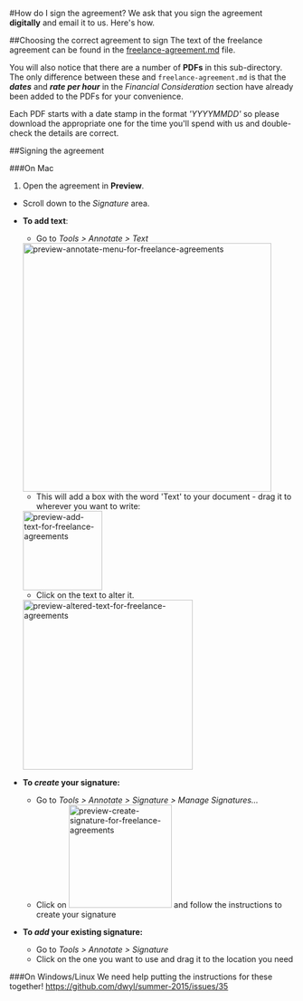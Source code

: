 #How do I sign the agreement?
We ask that you sign the agreement **digitally** and email it to us. Here's how.

##Choosing the correct agreement to sign
The text of the freelance agreement can be found in the [freelance-agreement.md](https://github.com/dwyl/summer-2015/blob/master/freelance-agreements/freelance-agreement.md) file.

You will also notice that there are a number of **PDFs** in this sub-directory. The only difference between these and `freelance-agreement.md` is that the **_dates_** and **_rate per hour_** in the _Financial Consideration_ section have already been added to the PDFs for your convenience.

Each PDF starts with a date stamp in the format _'YYYYMMDD'_ so please download the appropriate one for the time you'll spend with us and double-check the details are correct.

##Signing the agreement

###On Mac
1. Open the agreement in **Preview**.
+ Scroll down to the _Signature_ area.
+ **To add text**:
  + Go to _Tools > Annotate > Text_
  <img width="439" alt="preview-annotate-menu-for-freelance-agreements" src="https://cloud.githubusercontent.com/assets/4185328/8646836/efca8f24-294a-11e5-8f43-64b1890ff61a.png">
  
  + This will add a box with the word 'Text' to your document - drag it to wherever you want to write:    
  <img width="140" alt="preview-add-text-for-freelance-agreements" src="https://cloud.githubusercontent.com/assets/4185328/8646735/4101a27a-294a-11e5-91f4-377dd53434e4.png">
  
  + Click on the text to alter it.    
  <img width="300" alt="preview-altered-text-for-freelance-agreements" src="https://cloud.githubusercontent.com/assets/4185328/8646772/7910ec52-294a-11e5-9934-458242aec9af.png">
+ **To _create_ your signature:**
  + Go to _Tools > Annotate > Signature > Manage Signatures..._
  + Click on <img width="182" alt="preview-create-signature-for-freelance-agreements" src="https://cloud.githubusercontent.com/assets/4185328/8646908/7477c4da-294b-11e5-8b97-c8019900cf7d.png"> and follow the instructions to create your signature
+ **To _add_ your existing signature:**
  + Go to _Tools > Annotate > Signature_
  + Click on the one you want to use and drag it to the location you need
  
###On Windows/Linux
We need help putting the instructions for these together! https://github.com/dwyl/summer-2015/issues/35



